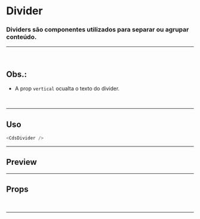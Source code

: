 # Divider

### Dividers são componentes utilizados para separar ou agrupar conteúdo.
---
<br />

## Obs.:
- A prop `vertical` ocualta o texto do divider.

<br />

---

## Uso

```js
<CdsDivider />
```

---

## Preview

<PreviewBuilder
	:component="CdsDivider"
/>

---

## Props

<APITable
	name="Divider"
	section="props"
/>
<br />

---

<script setup>
import CdsDivider from '@/components/Divider.vue';
</script>
